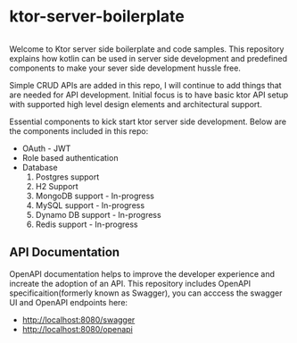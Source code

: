 # ktor-server-boilerplate
<p>
<img src="https://img.shields.io/badge/STATUS-IN%20DEVELOPMENT-brightgreen" alt=""/>
</p>
Welcome to Ktor server side boilerplate and code samples. This repository explains how kotlin can be used in server side development and predefined components to make your sever side development hussle free. 

Simple CRUD APIs are added in this repo, I will continue to add things that are needed for API development. Initial focus is to have basic ktor API setup with supported high level design elements and architectural support. 

Essential components to kick start ktor server side development. Below are the components included in this repo:

* OAuth - JWT
* Role based authentication
* Database 
   1. Postgres support
   2. H2 Support
   3. MongoDB support - In-progress
   4. MySQL support - In-progress
   5. Dynamo DB support -  In-progress
   6. Redis support - In-progress
   
## API Documentation 
OpenAPI documentation helps to improve the developer experience and increate the adoption of an API. This repository includes OpenAPI specificaition(formerly known as Swagger), you can acccess the swagger UI and OpenAPI endpoints here:
- [http://localhost:8080/swagger](http://localhost:8080/swagger)
- [http://localhost:8080/openapi](http://localhost:8080/openapi)
   
